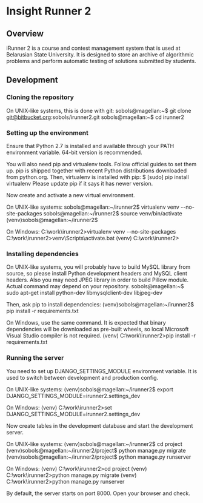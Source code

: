 # Insight Runner 2 #

## Overview ##

iRunner 2 is a course and contest management system that is used at Belarusian State University. It is designed to store an archive of algorithmic problems and perform automatic testing of solutions submitted by students.

## Development ##

### Cloning the repository ###

On UNIX-like systems, this is done with git:
    sobols@magellan:~$ git clone git@bitbucket.org:sobols/irunner2.git
    sobols@magellan:~$ cd irunner2

### Setting up the environment ###

Ensure that Python 2.7 is installed and available through your PATH environment variable. 64-bit version is recommended.

You will also need pip and virtualenv tools. Follow official guides to set them up. pip is shipped together with recent Python distributions downloaded from python.org. Then, virtualenv is installed with pip:
    $ [sudo] pip install virtualenv
Please update pip if it says it has newer version.

Now create and activate a new virtual environment.

On UNIX-like systems:
    sobols@magellan:~/irunner2$ virtualenv venv --no-site-packages
    sobols@magellan:~/irunner2$ source venv/bin/activate
    (venv)sobols@magellan:~/irunner2$

On Windows:
    C:\work\irunner2>virtualenv venv --no-site-packages
    C:\work\irunner2>venv\Scripts\activate.bat
    (venv) C:\work\irunner2>

### Installing dependencies ###

On UNIX-like systems, you will probably have to build MySQL library from source, so please install Python development headers and MySQL client headers. Also you may need JPEG library in order to build Pillow module. Actual command may depend on your repository.
    sobols@magellan:~$ sudo apt-get install python-dev libmysqlclient-dev libjpeg-dev

Then, ask pip to install dependencies:
    (venv)sobols@magellan:~/irunner2$ pip install -r requirements.txt

On Windows, use the same command. It is expected that binary dependencies will be downloaded as pre-built wheels, so local Microsoft Visual Studio compiler is not required.
    (venv) C:\work\irunner2>pip install -r requirements.txt

### Running the server ###

You need to set up DJANGO_SETTINGS_MODULE environment variable. It is used to switch between development and production config.

On UNIX-like systems:
    (venv)sobols@magellan:~/irunner2$ export DJANGO_SETTINGS_MODULE=irunner2.settings_dev

On Windows:
    (venv) C:\work\irunner2>set DJANGO_SETTINGS_MODULE=irunner2.settings_dev

Now create tables in the development database and start the development server.

On UNIX-like systems:
    (venv)sobols@magellan:~/irunner2$ cd project
    (venv)sobols@magellan:~/irunner2/project$ python manage.py migrate
    (venv)sobols@magellan:~/irunner2/project$ python manage.py runserver

On Windows:
    (venv) C:\work\irunner2>cd project
    (venv) C:\work\irunner2>python manage.py migrate
    (venv) C:\work\irunner2>python manage.py runserver

By default, the server starts on port 8000. Open your browser and check.

